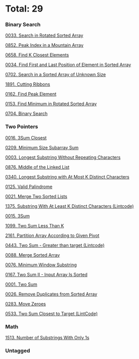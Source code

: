 # Total: 29

### Binary Search

[0033. Search in Rotated Sorted Array](problems/0033.%20Search%20in%20Rotated%20Sorted%20Array.md)

[0852. Peak Index in a Mountain Array](problems/0852.%20Peak%20Index%20in%20a%20Mountain%20Array.md)

[0658. Find K Closest Elements](problems/0658.%20Find%20K%20Closest%20Elements.md)

[0034. Find First and Last Position of Element in Sorted Array](problems/0034.%20Find%20First%20and%20Last%20Position%20of%20Element%20in%20Sorted%20Array.md)

[0702. Search in a Sorted Array of Unknown Size](problems/0702.%20Search%20in%20a%20Sorted%20Array%20of%20Unknown%20Size.md)

[1891. Cutting Ribbons](problems/1891.%20Cutting%20Ribbons.md)

[0162. Find Peak Element](problems/0162.%20Find%20Peak%20Element.md)

[0153. Find Minimum in Rotated Sorted Array](problems/0153.%20Find%20Minimum%20in%20Rotated%20Sorted%20Array.md)

[0704. Binary Search](problems/0704.%20Binary%20Search.md)

### Two Pointers

[0016. 3Sum Closest](problems/0016.%203Sum%20Closest.md)

[0209. Minimum Size Subarray Sum](problems/0209.%20Minimum%20Size%20Subarray%20Sum.md)

[0003. Longest Substring Without Repeating Characters](problems/0003.%20Longest%20Substring%20Without%20Repeating%20Characters.md)

[0876. Middle of the Linked List](problems/0876.%20Middle%20of%20the%20Linked%20List.md)

[0340. Longest Substring with At Most K Distinct Characters](problems/0340.%20Longest%20Substring%20with%20At%20Most%20K%20Distinct%20Characters.md)

[0125. Valid Palindrome](problems/0125.%20Valid%20Palindrome.md)

[0021. Merge Two Sorted Lists](problems/0021.%20Merge%20Two%20Sorted%20Lists.md)

[1375. Substring With At Least K Distinct Characters (Lintcode)](problems/1375.%20Substring%20With%20At%20Least%20K%20Distinct%20Characters%20(Lintcode).md)

[0015. 3Sum](problems/0015.%203Sum.md)

[1099. Two Sum Less Than K](problems/1099.%20Two%20Sum%20Less%20Than%20K.md)

[2161. Partition Array According to Given Pivot](problems/2161.%20Partition%20Array%20According%20to%20Given%20Pivot.md)

[0443. Two Sum - Greater than target (Lintcode)](problems/0443.%20Two%20Sum%20-%20Greater%20than%20target%20(Lintcode).md)

[0088. Merge Sorted Array](problems/0088.%20Merge%20Sorted%20Array.md)

[0076. Minimum Window Substring](problems/0076.%20Minimum%20Window%20Substring.md)

[0167. Two Sum II - Input Array Is Sorted](problems/0167.%20Two%20Sum%20II%20-%20Input%20Array%20Is%20Sorted.md)

[0001. Two Sum](problems/0001.%20Two%20Sum.md)

[0026. Remove Duplicates from Sorted Array](problems/0026.%20Remove%20Duplicates%20from%20Sorted%20Array.md)

[0283. Move Zeroes](problems/0283.%20Move%20Zeroes.md)

[0533. Two Sum Closest to Target (LintCode)](problems/0533.%20Two%20Sum%20Closest%20to%20Target%20(LintCode).md)

### Math

[1513. Number of Substrings With Only 1s](problems/1513.%20Number%20of%20Substrings%20With%20Only%201s.md)

### Untagged

